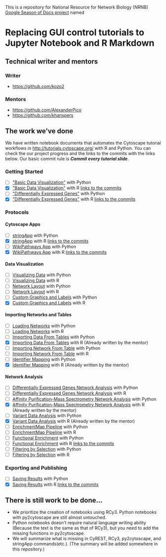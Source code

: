 This is a repository for National Resource for Network Biology (NRNB) [Google Season of Docs project](https://developers.google.com/season-of-docs/docs/participants) named

# Replacing GUI control tutorials to Jupyter Notebook and R Markdown

## Technical writer and mentors
### Writer
- https://github.com/kozo2
### Mentors
- https://github.com/AlexanderPico
- https://github.com/khanspers

## The work we've done
We have written notebook documents that automates the Cytoscape tutorial workflows in http://tutorials.cytoscape.org/ with R and Python.
You can check the our project progress and the links to the commits with the links below.
Our basic commit rule is _**Commit every tutorial slide**_.

### Getting Started

- [ ] ["Basic Data Visualization"](https://cytoscape.org/cytoscape-tutorials/protocols/basic-data-visualization/#/) with Python
- [x] ["Basic Data Visualization"](https://nrnb.org/gsod2019_kozo_nishida/html_documents/Rmd/basic-data-visualization.html) with R [links to the commits](https://github.com/nrnb/gsod2019_kozo_nishida/issues/11)
- [ ] ["Differentially Expressed Genes"](https://cytoscape.org/cytoscape-tutorials/protocols/differentially-expressed-genes/#/) with Python
- [x] ["Differentially Expressed Genes"](https://nrnb.org/gsod2019_kozo_nishida/html_documents/Rmd/differentially-expressed-genes) with R [links to the commits](https://github.com/nrnb/gsod2019_kozo_nishida/issues/7)

### Protocols

#### Cytoscape Apps

- [ ] [stringApp](https://cytoscape.github.io/cytoscape-tutorials/protocols/stringApp/#/) with Python
- [x] [stringApp](https://nrnb.org/gsod2019_kozo_nishida/html_documents/Rmd/stringApp.html) with R [links to the commits](https://github.com/nrnb/gsod2019_kozo_nishida/issues/8)
- [ ] [WikiPathways App](https://cytoscape.github.io/cytoscape-tutorials/protocols/wikipathways-app/#/) with Python
- [x] [WikiPathways App](https://nrnb.org/gsod2019_kozo_nishida/html_documents/Rmd/wikipathways-app.html) with R [links to the commits](https://github.com/nrnb/gsod2019_kozo_nishida/issues/10)

#### Data Visualization

- [ ] [Visualizing Data](https://cytoscape.github.io/cytoscape-tutorials/protocols/mapping-data/#/) with Python
- [ ] [Visualizing Data](https://cytoscape.github.io/cytoscape-tutorials/protocols/mapping-data/#/) with R
- [ ] [Network Layout](https://cytoscape.github.io/cytoscape-tutorials/protocols/network-layout/#/) with Python
- [ ] [Network Layout](https://cytoscape.github.io/cytoscape-tutorials/protocols/network-layout/#/) with R
- [ ] [Custom Graphics and Labels](https://cytoscape.github.io/cytoscape-tutorials/protocols/custom-enhanced-graphics-style/#/) with Python
- [x] [Custom Graphics and Labels](http://cytoscape.org/cytoscape-automation/for-scripters/R/notebooks/Custom-Graphics.nb.html) with R

#### Importing Networks and Tables

- [ ] [Loading Networks](https://cytoscape.github.io/cytoscape-tutorials/protocols/loading-networks/#/) with Python
- [ ] [Loading Networks](https://cytoscape.github.io/cytoscape-tutorials/protocols/loading-networks/#/) with R
- [ ] [Importing Data From Tables](https://cytoscape.github.io/cytoscape-tutorials/protocols/importing-data-from-tables/#/) with Python
- [x] [Importing Data From Tables](http://cytoscape.org/cytoscape-automation/for-scripters/R/notebooks/Importing-data.nb.html) with R (Already written by the mentor)
- [ ] [Importing Network From Table](https://cytoscape.org/cytoscape-tutorials/protocols/importing-network-from-table/#/) with Python
- [ ] [Importing Network From Table](https://cytoscape.org/cytoscape-tutorials/protocols/importing-network-from-table/#/) with R
- [ ] [Identifier Mapping](https://cytoscape.org/cytoscape-tutorials/protocols/identifier-mapping/#/) with Python
- [x] [Identifier Mapping](http://cytoscape.org/cytoscape-automation/for-scripters/R/notebooks/Identifier-mapping.nb.html) with R (Already written by the mentor)

#### Network Analysis

- [ ] [Differentially Expressed Genes Network Analysis](https://cytoscape.org/cytoscape-tutorials/protocols/differentially-expressed-genes/#/) with Python
- [ ] [Differentially Expressed Genes Network Analysis](https://cytoscape.org/cytoscape-tutorials/protocols/differentially-expressed-genes/#/) with R
- [ ] [Affinity Purification-Mass Spectrometry Network Analysis](https://cytoscape.org/cytoscape-tutorials/protocols/AP-MS-network-analysis/#/) with Python
- [x] [Affinity Purification-Mass Spectrometry Network Analysis](http://cytoscape.org/cytoscape-automation/for-scripters/R/notebooks/AP-MS-network-analysis.nb.html) with R (Already written by the mentor)
- [ ] [Variant Data Analysis](https://cytoscape.org/cytoscape-tutorials/protocols/variant-data-analysis/#/) with Python
- [x] [Variant Data Analysis](http://cytoscape.org/cytoscape-automation/for-scripters/R/notebooks/Cancer-networks-and-data.nb.html) with R (Already written by the mentor)
- [ ] [EnrichmentMap Pipeline](https://cytoscape.github.io/cytoscape-tutorials/protocols/enrichmentmap-pipeline/#/) with Python
- [ ] [EnrichmentMap Pipeline](https://cytoscape.github.io/cytoscape-tutorials/protocols/enrichmentmap-pipeline/#/) with R
- [ ] [Functional Enrichment](https://cytoscape.github.io/cytoscape-tutorials/protocols/functional-enrichment/#/) with Python
- [ ] [Functional Enrichment](https://cytoscape.github.io/cytoscape-tutorials/protocols/functional-enrichment/#/) with R [links to the commits](https://github.com/nrnb/gsod2019_kozo_nishida/issues/6)
- [ ] [Filtering by Selection](https://cytoscape.github.io/cytoscape-tutorials/protocols/filtering-by-selection/#/) with Python
- [ ] [Filtering by Selection](https://cytoscape.github.io/cytoscape-tutorials/protocols/filtering-by-selection/#/) with R

### Exporting and Publishing

- [ ] [Saving Results](https://cytoscape.github.io/cytoscape-tutorials/protocols/saving-results/#/) with Python
- [x] [Saving Results](http://nrnb.org/gsod2019_kozo_nishida/html_documents/Rmd/saving-results.html) with R [links to the commits](https://github.com/nrnb/gsod2019_kozo_nishida/issues/9)

## There is still work to be done...

- We prioritize the creation of notebooks using RCy3. Python notebooks with py2cytoscape are still almost untouched.
- Python notebooks doesn't require natural language writing ability (Because the text is the same as that of RCy3), but you need to add the missing functions in py2cytoscape.
- We will summarize what is missing in CyREST, RCy3, py2cytoscape, and stringApp commands(etc.). (The summary will be added somewhere in this repository.)
